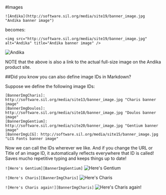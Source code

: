 #Images

`![Andika](http://software.sil.org/media/site19/banner_image.jpg "Andika banner image")`

becomes:

`<img src="http://software.sil.org/media/site19/banner_image.jpg" alt="Andika" title="Andika banner image" />`

![Andika](http://software.sil.org/media/site19/banner_image.jpg "Andika banner image")

NOTE that the above is also a link to the actual full-size image on the Andika product site.

##Did you know you can also define image IDs in Markdown?

Suppose we define the following image IDs:

```
[BannerImgCharis]: http://software.sil.org/media/site13/banner_image.jpg "Charis banner image"
[BannerImgDoulos]: http://software.sil.org/media/site18/banner_image.jpg "Doulos banner image"
[BannerImgGentium]: http://software.sil.org/media/site20/banner_image.jpg "Gentium banner image"
[BannerImgLCG]: http://software.sil.org/media/site15/banner_image.jpg "LCG Fonts banner image"
```
[BannerImgCharis]: http://software.sil.org/media/site13/banner_image.jpg "Charis banner image"
[BannerImgDoulos]: http://software.sil.org/media/site18/banner_image.jpg "Doulos banner image"
[BannerImgGentium]: http://software.sil.org/media/site20/banner_image.jpg "Gentium banner image"
[BannerImgLCG]: http://software.sil.org/media/site15/banner_image.jpg "LCG Fonts banner image"

Now we can call the IDs wherever we like. And if you change the URL or Title of an image ID, it automatically reflects everywhere that ID is called! Saves mucho repetitive typing and keeps things up to date!

`![Here's Gentium][BannerImgGentium]`
![Here's Gentium][BannerImgGentium]

`![Here's Charis][BannerImgCharis]`
![Here's Charis][BannerImgCharis]

`![Here's Charis again!][BannerImgCharis]`
![Here's Charis again!][BannerImgCharis]
